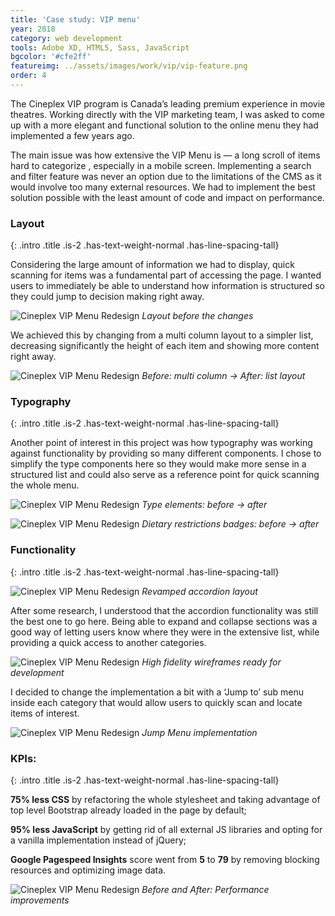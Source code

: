 ```yaml
---
title: 'Case study: VIP menu'
year: 2018
category: web development
tools: Adobe XD, HTML5, Sass, JavaScript
bgcolor: '#cfe2ff'
featureimg: ../assets/images/work/vip/vip-feature.png
order: 4
---
```

The Cineplex VIP program is Canada’s leading premium experience in movie theatres. Working directly with the VIP marketing team, I was asked to come up with a more elegant and functional solution to the online menu they had implemented a few years ago.

The main issue was how extensive the VIP Menu is &mdash; a long scroll of items hard to categorize , especially in a mobile screen.  Implementing a search and filter feature was never an option due to the limitations of the CMS as it would involve too many external resources. We had to implement the best solution possible with the least amount of code and impact on performance.

### Layout
{: .intro .title .is-2 .has-text-weight-normal .has-line-spacing-tall}

Considering the large amount of information we had to display, quick scanning for items was a fundamental part of accessing the page. I wanted users to immediately be able to understand how information is structured so they could jump to decision making right away. 

![Cineplex VIP Menu Redesign](../assets/images/work/vip/vip-2.jpg "Cineplex VIP Menu Redesign")
*Layout before the changes*

We achieved this by changing from a multi column layout to a simpler list, decreasing significantly the height of each item and showing more content right away.

![Cineplex VIP Menu Redesign](../assets/images/work/vip/vip-3.jpg "Cineplex VIP Menu Redesign")
*Before: multi column -> After: list layout*

### Typography
{: .intro .title .is-2 .has-text-weight-normal .has-line-spacing-tall}

Another point of interest in this project was how typography was working against functionality by providing so many different components. I chose to simplify the type components here so they would make more sense in a structured list and could also serve as a reference point for quick scanning the whole menu.

![Cineplex VIP Menu Redesign](../assets/images/work/vip/vip-4.jpg "Cineplex VIP Menu Redesign")
*Type elements: before -> after*

![Cineplex VIP Menu Redesign](../assets/images/work/vip/vip-5.jpg "Cineplex VIP Menu Redesign")
*Dietary restrictions badges: before -> after*

### Functionality
{: .intro .title .is-2 .has-text-weight-normal .has-line-spacing-tall}

![Cineplex VIP Menu Redesign](../assets/images/work/vip/vip-6.jpg "Cineplex VIP Menu Redesign")
*Revamped accordion layout*

After some research, I understood that the accordion functionality was still the best one to go here. Being able to expand and collapse sections was a good way of letting users know where they were in the extensive list, while providing a quick access to another categories. 

![Cineplex VIP Menu Redesign](../assets/images/work/vip/vip-7.jpg "Cineplex VIP Menu Redesign")
*High fidelity  wireframes ready for development*

I decided to change the implementation a bit with a ‘Jump to’ sub menu inside each category that would allow users to quickly scan and locate items of interest.

![Cineplex VIP Menu Redesign](../assets/images/work/vip/vip-8.jpg "Cineplex VIP Menu Redesign")
*Jump Menu implementation*

### KPIs:
{: .intro .title .is-2 .has-text-weight-normal .has-line-spacing-tall}

**75% less CSS** by refactoring the whole stylesheet and taking advantage of top level Bootstrap already loaded in the page by default;

**95% less JavaScript** by getting rid of all external JS libraries and opting for a vanilla implementation instead of jQuery;

**Google Pagespeed Insights** score went from **5** to **79** by removing blocking resources and optimizing image data.

![Cineplex VIP Menu Redesign](../assets/images/work/vip/vip-1.jpg "Cineplex VIP Menu Redesign")
*Before and After: Performance improvements*

